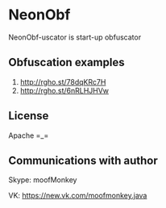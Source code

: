 # NeonObf
NeonObf-uscator is start-up obfuscator

## Obfuscation examples
1. http://rgho.st/78dqKRc7H
2. http://rgho.st/6nRLHJHVw

## License
Apache =_=

## Communications with author
Skype: moofMonkey

VK: https://new.vk.com/moofmonkey.java
